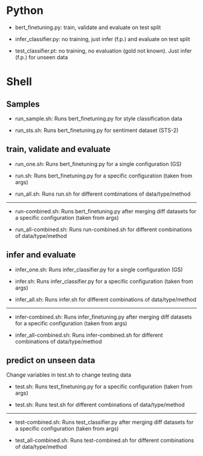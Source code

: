 # Python

* bert_finetuning.py: train, validate and evaluate on test split

* infer_classifier.py: no training, just infer (f.p.) and evaluate on test split

* test_classifier.pt: no training, no evaluation (gold not known). Just infer (f.p.) for unseen data

 
# Shell

## Samples
* run_sample.sh: Runs bert_finetuning.py for style classification data

* run_sts.sh: Runs bert_finetuning.py for sentiment dataset (STS-2)

## train, validate and evaluate
* run_one.sh: Runs bert_finetuning.py for a single configuration (GS)

* run.sh: Runs bert_finetuning.py for a specific configuration (taken from args)

* run_all.sh: Runs run.sh for different combinations of data/type/method

-------
* run-combined.sh: Runs bert_finetuning.py after merging diff datasets for a specific configuration (taken from args)

* run_all-combined.sh: Runs run-combined.sh for different combinations of data/type/method


## infer and evaluate

* infer_one.sh: Runs infer_classifier.py for a single configuration (GS)

* infer.sh: Runs infer_classifier.py for a specific configuration (taken from args)

* infer_all.sh: Runs infer.sh for different combinations of data/type/method

-------
* infer-combined.sh: Runs infer_finetuning.py after merging diff datasets for a specific configuration (taken from args)

* infer_all-combined.sh: Runs infer-combined.sh for different combinations of data/type/method

## predict on unseen data
Change variables in test.sh to change testing data

* test.sh: Runs test_finetuning.py for a specific configuration (taken from args)

* test.sh: Runs test.sh for different combinations of data/type/method

-------
* test-combined.sh: Runs test_classifier.py after merging diff datasets for a specific configuration (taken from args)

* test_all-combined.sh: Runs test-combined.sh for different combinations of data/type/method